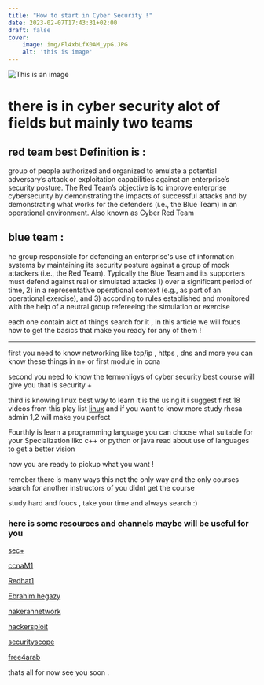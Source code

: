 ```yaml
---
title: "How to start in Cyber Security !"
date: 2023-02-07T17:43:31+02:00
draft: false
cover:
    image: img/Fl4xbLfX0AM_ypG.JPG
    alt: 'this is image'
---
```

![This is an image](https://images.hdqwalls.com/wallpapers/mr-robot-tv-series-4k-q4.jpg)

# there is in cyber security alot of fields but mainly two teams

## red team  best Definition is :
  group of people authorized and organized to emulate a potential adversary’s attack or exploitation capabilities against an enterprise’s security posture. The Red Team’s objective is to improve enterprise cybersecurity by demonstrating the impacts of successful attacks and by demonstrating what works for the defenders (i.e., the Blue Team) in an operational environment. Also known as Cyber Red Team

## blue team :
 he group responsible for defending an enterprise's use of information systems by maintaining its security posture against a group of mock attackers (i.e., the Red Team). Typically the Blue Team and its supporters must defend against real or simulated attacks 1) over a significant period of time, 2) in a representative operational context (e.g., as part of an operational exercise), and 3) according to rules established and monitored with the help of a neutral group refereeing the simulation or exercise

each one contain alot of things search for it , in this article we will foucs how to get the basics that make you ready for any of them !

_________________

first you need to know networking like tcp/ip , https , dns and more you can know these things in n+ or first module in ccna

second you need to know the termonligys of cyber security best course will give you that is security +

third  is knowing linux best way to learn it is the using it i suggest first 18 videos from this play list [linux](https://www.youtube.com/playlist?list=PLBf0hzazHTGMh2fe2MFf3lCgk0rKmS2by) and if you want to know more study rhcsa admin 1,2 will make you perfect 

Fourthly is learn a programming language you can choose what suitable for your Specialization
likc c++ or python or java read about use of languages to get a better vision

now you are ready to pickup what you want !

remeber there is many ways this not the only way and the only courses search for another instructors of you didnt get the course 

study hard and foucs , take your time and  always search :)

### here is some resources and channels maybe will be useful for you

[sec+](https://netriders.academy/courses/security/)

[ccnaM1](https://www.youtube.com/playlist?list=PLPBnj6azlABanyaILYOT0FKKtcSoeOc2A)

[Redhat1](https://www.youtube.com/playlist?list=PLCIJjtzQPZJ9YCutDheynFtxIUziNKcVk)

[Ebrahim hegazy](https://www.youtube.com/@Zigoo0)

[nakerahnetwork](https://www.youtube.com/@NakerahNetwork)

[hackersploit](https://www.youtube.com/@HackerSploit/videos)

[securityscope](https://www.youtube.com/@SecurityScope)

[free4arab](https://www.youtube.com/@Nourelhoda2011)

thats all for now see you soon .

